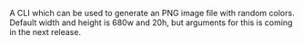 A CLI which can be used to generate an PNG image file with random colors.  
Default width and height is 680w and 20h, but arguments for this is coming in the next release.
